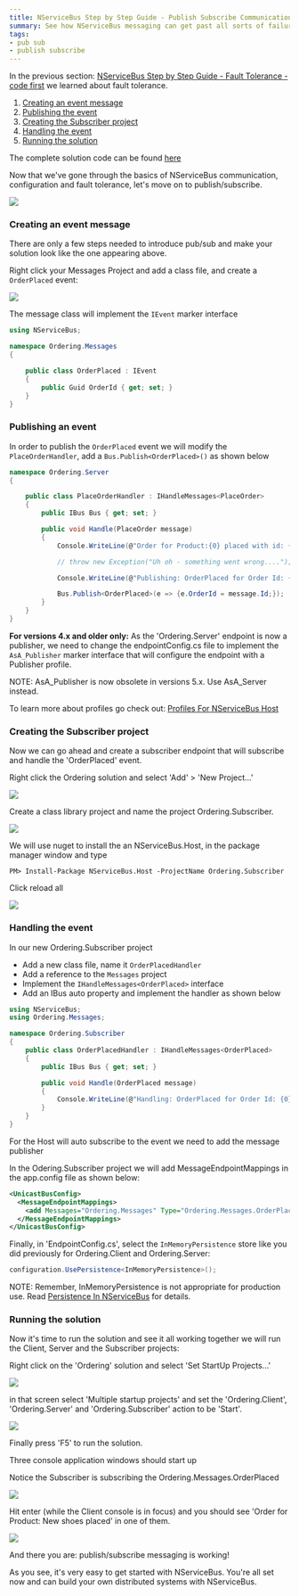 ```yaml
---
title: NServiceBus Step by Step Guide - Publish Subscribe Communication - code first
summary: See how NServiceBus messaging can get past all sorts of failure scenarios.
tags:
- pub sub
- publish subscribe
---
```


In the previous section: [NServiceBus Step by Step Guide - Fault Tolerance - code first](NServiceBus-Step-by-Step-Guide-fault-tolerance-code-first.md) we learned about fault tolerance.

1.  [Creating an event message](#Creating-an-event-message)
2.  [Publishing the event](#Publishing-an-event)
3.  [Creating the Subscriber project](#Creating-the-Subscriber-project)
4.  [Handling the event](#Handling-the-event)
5.  [Running the solution](#Running-the-solution)

The complete solution code can be found
[here](https://github.com/Particular/NServiceBus.Msmq.Samples/tree/master/Documentation/003_OrderingPubSub)

Now that we've gone through the basics of NServiceBus communication, configuration and fault tolerance, let's move on to publish/subscribe.

![](001_pubsub.png)

### Creating an event message

There are only a few steps needed to introduce pub/sub and make your solution look like the one appearing above.

Right click your Messages Project and add a class file, and create a `OrderPlaced` event:

![](002_pubsub.png)

The message class will implement the `IEvent` marker interface

```C#
using NServiceBus;

namespace Ordering.Messages
{

    public class OrderPlaced : IEvent
    {
        public Guid OrderId { get; set; }
    }
}

```

### Publishing an event

In order to publish the `OrderPlaced` event we will modify the
`PlaceOrderHandler`, add a `Bus.Publish<OrderPlaced>()` as shown below

```C#
namespace Ordering.Server
{

    public class PlaceOrderHandler : IHandleMessages<PlaceOrder>
    {
        public IBus Bus { get; set; }

        public void Handle(PlaceOrder message)
        {
            Console.WriteLine(@"Order for Product:{0} placed with id: {1}", message.Product, message.Id);

            // throw new Exception("Uh oh - something went wrong....");

            Console.WriteLine(@"Publishing: OrderPlaced for Order Id: {0}", message.Id);

            Bus.Publish<OrderPlaced>(e => {e.OrderId = message.Id;});
        }
    }
}
```

**For versions 4.x and older only:** As the 'Ordering.Server' endpoint is now a publisher, we need to change the endpointConfig.cs file to implement the `AsA_Publisher` marker interface that will configure the endpoint with a Publisher profile.

NOTE: AsA_Publisher is now obsolete in versions 5.x. Use AsA_Server instead.

To learn more about profiles go check out: [Profiles For NServiceBus Host](profiles-for-nservicebus-host.md)

### Creating the Subscriber project

Now we can go ahead and create a subscriber endpoint that will subscribe and handle the 'OrderPlaced' event.

Right click the Ordering solution and select 'Add' \> 'New Project...'


![](003_pubsub.png)

Create a class library project and name the project Ordering.Subscriber.

![](004_pubsub.png)

We will use nuget to install the an NServiceBus.Host, in the package manager window and type

    PM> Install-Package NServiceBus.Host -ProjectName Ordering.Subscriber

Click reload all

![](005_pubsub.png)

### Handling the event

In our new Ordering.Subscriber project

-   Add a new class file, name it `OrderPlacedHandler`
-   Add a reference to the `Messages` project
-   Implement the `IHandleMessages<OrderPlaced>` interface
-   Add an IBus auto property and implement the handler as shown below

```C#
using NServiceBus;
using Ordering.Messages;

namespace Ordering.Subscriber
{
    public class OrderPlacedHandler : IHandleMessages<OrderPlaced>
    {
        public IBus Bus { get; set; }

        public void Handle(OrderPlaced message)
        {
            Console.WriteLine(@"Handling: OrderPlaced for Order Id: {0}", message.OrderId);
        }
    }
}

```

For the Host will auto subscribe to the event we need to add the message publisher

In the Odering.Subscriber project we will add MessageEndpointMappings in the app.config file as shown below:

```XML
<UnicastBusConfig>
  <MessageEndpointMappings>
    <add Messages="Ordering.Messages" Type="Ordering.Messages.OrderPlaced" Endpoint="Ordering.Server" />
  </MessageEndpointMappings>
</UnicastBusConfig>
```

Finally, in 'EndpointConfig.cs', select the `InMemoryPersistence` store like you did previously for Ordering.Client and Ordering.Server:

````C#
configuration.UsePersistence<InMemoryPersistence>();
````

NOTE: Remember, InMemoryPersistence is not appropriate for production use. Read [Persistence In NServiceBus](persistence-in-nservicebus.md) for details.

### Running the solution

Now it's time to run the solution and see it all working together we will run the Client, Server and the Subscriber projects:

Right click on the 'Ordering' solution and select 'Set StartUp Projects...'

![](006_pubsub.png)

in that screen select 'Multiple startup projects' and set the 'Ordering.Client', 'Ordering.Server' and 'Ordering.Subscriber' action to be 'Start'.

![](007_pubsub.png)

Finally press 'F5' to run the solution.

Three console application windows should start up

Notice the Subscriber is subscribing the Ordering.Messages.OrderPlaced

![](008_pubsub.png)

Hit enter (while the Client console is in focus) and you should see
'Order for Product: New shoes placed' in one of them.

![](009_pubsub.png)

And there you are: publish/subscribe messaging is working!

As you see, it's very easy to get started with NServiceBus. You're all set now and can build your own distributed systems with NServiceBus.